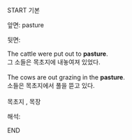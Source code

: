 START
기본

앞면:
pasture


뒷면:
<div>The cattle were put out to <strong>pasture</strong>. </div><div><div>그 소들은 목초지에 내놓여져 있었다.</div></div><div><br></div><div><div>The cows are out grazing in the <strong>pasture</strong>. </div><div><div>소들은 목초지에서 풀을 뜯고 있다.</div></div></div><div><br></div><div>목초지 , 목장</div>


해석:

END
